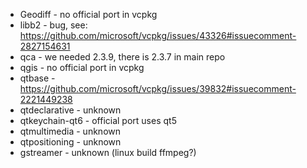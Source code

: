 - Geodiff - no official port in vcpkg
- libb2 - bug, see: https://github.com/microsoft/vcpkg/issues/43326#issuecomment-2827154631
- qca - we needed 2.3.9, there is 2.3.7 in main repo
- qgis - no official port in vcpkg
- qtbase - https://github.com/microsoft/vcpkg/issues/39832#issuecomment-2221449238
- qtdeclarative - unknown
- qtkeychain-qt6 - official port uses qt5
- qtmultimedia - unknown
- qtpositioning - unknown
- gstreamer - unknown (linux build ffmpeg?)